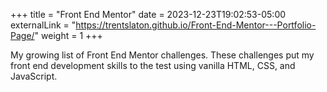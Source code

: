 +++
title = "Front End Mentor"
date = 2023-12-23T19:02:53-05:00
externalLink = "https://trentslaton.github.io/Front-End-Mentor---Portfolio-Page/"
weight = 1
+++

My growing list of Front End Mentor challenges. These challenges put my front end development skills to the test using vanilla HTML, CSS, and JavaScript.

